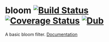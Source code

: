 bloom [![Build Status](https://img.shields.io/travis/MartinNowak/bloom.svg)](https://travis-ci.org/MartinNowak/bloom) [![Coverage Status](https://img.shields.io/coveralls/MartinNowak/bloom.svg)](https://coveralls.io/r/MartinNowak/bloom?branch=master) [![Dub](https://img.shields.io/badge/dub-code.dlang.org-FF4081.svg)](http://code.dlang.org/packages/bloom)
=====

A basic bloom filter. [Documentation](https://MartinNowak.github.io/bloom)
